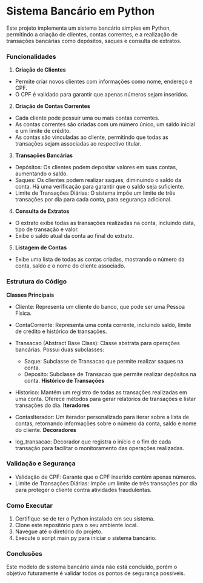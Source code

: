# Sistema Bancário em Python
Este projeto implementa um sistema bancário simples em Python, permitindo a criação de clientes, contas correntes, e a realização de transações bancárias como depósitos, saques e consulta de extratos.

### Funcionalidades

1. **Criação de Clientes**

* Permite criar novos clientes com informações como nome, endereço e CPF.
* O CPF é validado para garantir que apenas números sejam inseridos.
2. **Criação de Contas Correntes**

* Cada cliente pode possuir uma ou mais contas correntes.
* As contas correntes são criadas com um número único, um saldo inicial e um limite de crédito.
* As contas são vinculadas ao cliente, permitindo que todas as transações sejam associadas ao respectivo titular.
3. **Transações Bancárias**

* Depósitos: Os clientes podem depositar valores em suas contas, aumentando o saldo.
* Saques: Os clientes podem realizar saques, diminuindo o saldo da conta. Há uma verificação para garantir que o saldo seja suficiente.
* Limite de Transações Diárias: O sistema impõe um limite de três transações por dia para cada conta, para segurança adicional.
4. **Consulta de Extratos**

* O extrato exibe todas as transações realizadas na conta, incluindo data, tipo de transação e valor.
* Exibe o saldo atual da conta ao final do extrato.
5. **Listagem de Contas**

* Exibe uma lista de todas as contas criadas, mostrando o número da conta, saldo e o nome do cliente associado.

### Estrutura do Código
**Classes Principais**

* Cliente: Representa um cliente do banco, que pode ser uma Pessoa Física.
* ContaCorrente: Representa uma conta corrente, incluindo saldo, limite de crédito e histórico de transações.
* Transacao (Abstract Base Class): Classe abstrata para operações bancárias. Possui duas subclasses:
    * Saque: Subclasse de Transacao que permite realizar saques na conta.
    * Deposito: Subclasse de Transacao que permite realizar depósitos na conta.
**Histórico de Transações**

* Historico: Mantém um registro de todas as transações realizadas em uma conta. Oferece métodos para gerar relatórios de transações e listar transações do dia.
**Iteradores**

* ContasIterador: Um iterador personalizado para iterar sobre a lista de contas, retornando informações sobre o número da conta, saldo e nome do cliente.
**Decoradores**

* log_transacao: Decorador que registra o início e o fim de cada transação para facilitar o monitoramento das operações realizadas.
### Validação e Segurança

* Validação de CPF: Garante que o CPF inserido contém apenas números.
* Limite de Transações Diárias: Impõe um limite de três transações por dia para proteger o cliente contra atividades fraudulentas.
### Como Executar

1. Certifique-se de ter o Python instalado em seu sistema.
2. Clone este repositório para o seu ambiente local.
3. Navegue até o diretório do projeto.
4. Execute o script main.py para iniciar o sistema bancário.

### Conclusões
Este modelo de sistema bancário ainda não está concluído, porém o objetivo futuramente é validar todos os pontos de segurança possíveis.